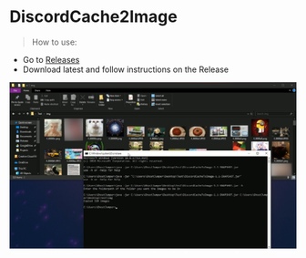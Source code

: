 <h1>DiscordCache2Image</h1>

>How to use:
* Go to <a href="https://github.com/GhostJumper/DiscordCache2Image/releases">Releases</a>
* Download latest and follow instructions on the Release

![Preview Image](https://raw.githubusercontent.com/GhostJumper/DiscordCache2Image/master/readme/images/Preview1.jpg)